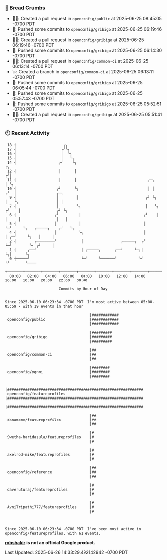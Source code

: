 ### 🍞 Bread Crumbs

 * ✍🏼: Created a pull request in `openconfig/public` at 2025-06-25 08:45:05 -0700 PDT
 * 🚢: Pushed some commits to `openconfig/gribigo` at 2025-06-25 06:19:46 -0700 PDT
 * ✍🏼: Created a pull request in `openconfig/gribigo` at 2025-06-25 06:19:46 -0700 PDT
 * 🚢: Pushed some commits to `openconfig/gribigo` at 2025-06-25 06:14:30 -0700 PDT
 * ✍🏼: Created a pull request in `openconfig/common-ci` at 2025-06-25 06:13:14 -0700 PDT
 * 💥: Created a branch in `openconfig/common-ci` at 2025-06-25 06:13:11 -0700 PDT
 * 🚢: Pushed some commits to `openconfig/gribigo` at 2025-06-25 06:05:44 -0700 PDT
 * 🚢: Pushed some commits to `openconfig/gribigo` at 2025-06-25 05:57:43 -0700 PDT
 * 🚢: Pushed some commits to `openconfig/gribigo` at 2025-06-25 05:52:51 -0700 PDT
 * ✍🏼: Created a pull request in `openconfig/gribigo` at 2025-06-25 05:51:41 -0700 PDT

### 🕘 Recent Activity
```
 18 ┼                     ╭╮
 17 ┤                    ╭╯╰╮
 16 ┤                    │  ╰╮
 15 ┤                    │   ╰╮
 14 ┤                   ╭╯    ╰╮                                         ╭╮
 12 ┤                   │      │                                        ╭╯│
 11 ┤                   │      │                                ╭─╮     │ ╰╮
 10 ┤                  ╭╯      ╰╮                               │ │    ╭╯  │                  ╭─╮
  9 ┤                  │        │                              ╭╯ ╰╮   │   ╰╮                 │ │
  7 ┤                  │        ╰╮                             │   ╰╮ ╭╯    │                ╭╯ ╰╮
  6 ┤                 ╭╯         │                            ╭╯    │ │     │                │   │
  5 ┤                 │          │                            │     ╰─╯     ╰╮   ╭─────╮    ╭╯   ╰╮
  4 ┤                 │          ╰╮                           │              │ ╭─╯     ╰╮   │     │
  2 ┤        ╭────────╯           │                 ╭─────╮  ╭╯              ╰─╯        ╰╮ ╭╯     │
  1 ┤     ╭──╯                    │ ╭─────╮      ╭──╯     ╰─╮│                           ╰╮│      ╰╮
  0 ┼─────╯                       ╰─╯     ╰──────╯          ╰╯                            ╰╯       ╰────
    +───────+───────+───────+───────+───────+───────+───────+───────+───────+───────+───────+───────+────
  00:00   02:00   04:00   06:00   08:00   10:00   12:00   14:00   16:00   18:00   20:00   22:00   00:00   

						Commits by Hour of Day


Since 2025-06-10 06:23:34 -0700 PDT, I'm most active between 05:00-05:59 - with 19 events in that hour.

```



```
                                      |############
 openconfig/public                    |############
                                      |############

                                      |#########
 openconfig/gribigo                   |#########
                                      |#########

                                      |##
 openconfig/common-ci                 |##
                                      |##

                                      |########
 openconfig/ygnmi                     |########
                                      |########

                                      |#############################################################
 openconfig/featureprofiles           |#############################################################
                                      |#############################################################

                                      |##
 danameme/featureprofiles             |##
                                      |##

                                      |#
 Swetha-haridasula/featureprofiles    |#
                                      |#

                                      |#
 axelrod-mike/featureprofiles         |#
                                      |#

                                      |##
 openconfig/reference                 |##
                                      |##

                                      |#
 daveruturaj/featureprofiles          |#
                                      |#

                                      |#
 AvniTripathi777/featureprofiles      |#
                                      |#



Since 2025-06-10 06:23:34 -0700 PDT, I've been most active in openconfig/featureprofiles, with 61 events.

```
**[robshakir](mailto:robjs@google.com) is not an official Google product.**  


Last Updated: 2025-06-26 14:33:29.492142942 -0700 PDT
